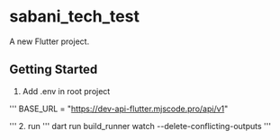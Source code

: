 # sabani_tech_test

A new Flutter project.

## Getting Started

1. Add .env in root project

'''
BASE_URL = "https://dev-api-flutter.mjscode.pro/api/v1"

''' 2. run
'''
dart run build_runner watch --delete-conflicting-outputs
'''
